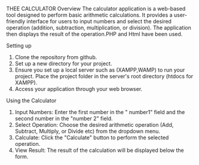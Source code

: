    THEE CALCULATOR
Overview
The calculator application is a web-based tool designed to perform basic arithmetic calculations. It provides a user-friendly interface for users to input numbers and select the desired operation (addition, subtraction, multiplication, or division). The application then displays the result of the operation.PHP and Html have been used.

 Setting up 
1.	Clone the repository from github.
2.	 Set up a new directory for your project.
3.	Ensure you set up a local server such as (XAMPP,WAMP) to run your project. Place the project folder in the server's root directory (htdocs for XAMPP).
4.	Access your application through your web browser.
   
 Using the Calculator
1.	Input Numbers: Enter the first number in the " number1" field and the second number in the "number 2" field.
2.	Select Operation: Choose the desired arithmetic operation (Add, Subtract, Multiply, or Divide etc) from the dropdown menu.
3.	Calculate: Click the "Calculate" button to perform the selected operation.
4.	View Result: The result of the calculation will be displayed below the form.

